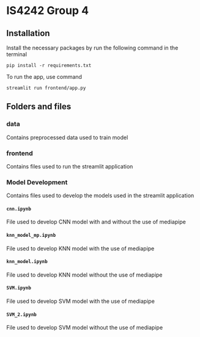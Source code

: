 # IS4242 Group 4

## Installation

Install the necessary packages by run the following command in the terminal

`pip install -r requirements.txt`

To run the app, use command

`streamlit run frontend/app.py`

## Folders and files

### <b>data</b>

Contains preprocessed data used to train model

### <b> frontend </b>

Contains files used to run the streamlit application

### <b> Model Development </b>

Contains files used to develop the models used in the streamlit application

#### `cnn.ipynb`

File used to develop CNN model with and without the use of mediapipe

#### `knn_model_mp.ipynb`

File used to develop KNN model with the use of mediapipe

#### `knn_model.ipynb`

File used to develop KNN model without the use of mediapipe

#### `SVM.ipynb`

File used to develop SVM model with the use of mediapipe

#### `SVM_2.ipynb`

File used to develop SVM model without the use of mediapipe
